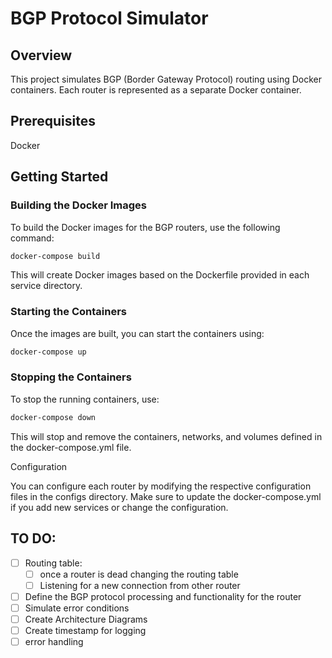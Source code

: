 # BGP Protocol Simulator

## Overview

This project simulates BGP (Border Gateway Protocol) routing using Docker containers. Each router is represented as a separate Docker container.

## Prerequisites

Docker

## Getting Started

### Building the Docker Images

To build the Docker images for the BGP routers, use the following command:

```bash
docker-compose build
```

This will create Docker images based on the Dockerfile provided in each service directory.

### Starting the Containers

Once the images are built, you can start the containers using:

```bash
docker-compose up
```
### Stopping the Containers

To stop the running containers, use:

```bash
docker-compose down
```

This will stop and remove the containers, networks, and volumes defined in the docker-compose.yml file.

Configuration

You can configure each router by modifying the respective configuration files in the configs directory. Make sure to update the docker-compose.yml if you add new services or change the configuration.


## TO DO:
- [ ] Routing table:
    - [ ] once a router is dead changing the routing table
    - [ ] Listening for a new connection from other router
- [ ] Define the BGP protocol processing and functionality for the router
- [ ] Simulate error conditions
- [ ] Create Architecture Diagrams
- [ ] Create timestamp for logging
- [ ] error handling
